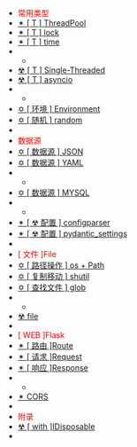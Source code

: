 -  <span style='color:RED'>常用类型</span>
-  [✴ [ T ] ThreadPool](n1.0.0.md)
-  [✴ [ T ] lock](n2.0.0.md)
-  [✴ [ T ] time](n3.0.0.md)
-  -
-  [☢ [ T ] Single-Threaded](n5.0.0.md)
-  [☢ [ T ] asyncio](n6.0.0.md)
-  -
-  [✡ [ 环境 ] Environment ](s3.0.0.md)
-  [✡ [ 随机 ] random](s4.0.0.md)
-  
-  <span style='color:RED'>数据源</span>
-  [✡ [ 数据源 ] JSON](s1.0.0.md)
-  [✡ [ 数据源 ] YAML](s2.0.0.md)
-  -
-  [✡ [ 数据源 ] MYSQL](s5.0.0.md)
-  -
-  [✴ [ ☢ 配置 ] configparser](s7.0.0.md)
-  [✴ [ ☢ 配置 ] pydantic_settings](s7_1.0.0.md)
-  
-  <span style='color:RED'>[ 文件 ]File</span>
-  [✡ [ 路径操作 ] os + Path](f1.0.0.md)
-  [✡ [ 复制移动 ] shutil ](f3.0.0.md)
-  [✡ [ 查找文件 ] glob ](f4.0.0.md)
-  -
-  [☢ file ](f6.0.0.md)
-  
-  <span style='color:RED'>[ WEB ]Flask</span>
-  [✴ [ 路由 ]Route](W1.0.0.md)
-  [✴ [ 请求 ]Request](W2.0.0.md)
-  [✴ [ 响应 ]Response](W3.0.0.md)
-  -
-  [✴ CORS](W4.0.0.md)
-  
-  <span style='color:RED'>附录</span>
-  [☢ [ with ]IDisposable ](v1.0.0.md)
-  




